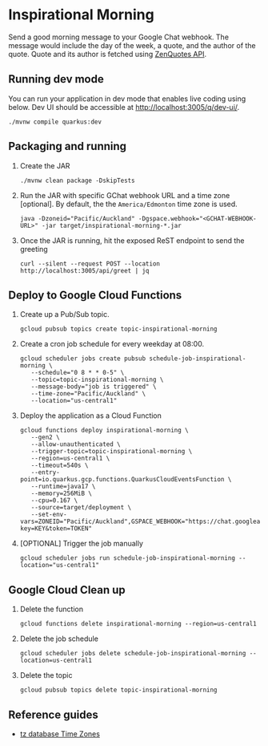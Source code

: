 # Inspirational Morning

Send a good morning message to your Google Chat webhook. The message would include the day of the week, a quote, and the author of the quote. Quote and its author is fetched using [ZenQuotes API](https://zenquotes.io/).

## Running dev mode

You can run your application in dev mode that enables live coding using below. Dev UI should be accessible at [http://localhost:3005/q/dev-ui/](http://localhost:3005/q/dev-ui/).

```shell
./mvnw compile quarkus:dev
```

## Packaging and running

1. Create the JAR

   ```shell
   ./mvnw clean package -DskipTests
   ```

2. Run the JAR with specific GChat webhook URL and a time zone [optional]. By default, the the `America/Edmonton` time zone is used.

   ```shell
   java -Dzoneid="Pacific/Auckland" -Dgspace.webhook="<GCHAT-WEBHOOK-URL>" -jar target/inspirational-morning-*.jar
   ```

3. Once the JAR is running, hit the exposed ReST endpoint to send the greeting

   ```shell
   curl --silent --request POST --location http://localhost:3005/api/greet | jq
   ```

## Deploy to Google Cloud Functions

1. Create up a Pub/Sub topic.

   ```shell
   gcloud pubsub topics create topic-inspirational-morning
   ```

2. Create a cron job schedule for every weekday at 08:00.

   ```shell
   gcloud scheduler jobs create pubsub schedule-job-inspirational-morning \
      --schedule="0 8 * * 0-5" \
      --topic=topic-inspirational-morning \
      --message-body="job is triggered" \
      --time-zone="Pacific/Auckland" \
      --location="us-central1"
   ```

3. Deploy the application as a Cloud Function

   ```shell
   gcloud functions deploy inspirational-morning \
      --gen2 \
      --allow-unauthenticated \
      --trigger-topic=topic-inspirational-morning \
      --region=us-central1 \
      --timeout=540s \
      --entry-point=io.quarkus.gcp.functions.QuarkusCloudEventsFunction \
      --runtime=java17 \
      --memory=256MiB \
      --cpu=0.167 \
      --source=target/deployment \
      --set-env-vars=ZONEID="Pacific/Auckland",GSPACE_WEBHOOK="https://chat.googleapis.com/v1/spaces/SPACE_ID/messages?key=KEY&token=TOKEN"
   ```

4. [OPTIONAL] Trigger the job manually

   ```shell
   gcloud scheduler jobs run schedule-job-inspirational-morning --location="us-central1"
   ```

## Google Cloud Clean up

1. Delete the function

   ```shell
   gcloud functions delete inspirational-morning --region=us-central1
   ```

2. Delete the job schedule

   ```shell
   gcloud scheduler jobs delete schedule-job-inspirational-morning --location=us-central1
   ```

3. Delete the topic

   ```shell
   gcloud pubsub topics delete topic-inspirational-morning
   ```

## Reference guides

- [tz database Time Zones](https://en.wikipedia.org/wiki/List_of_tz_database_time_zones)
